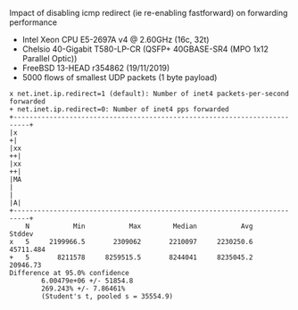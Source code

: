 Impact of disabling icmp redirect (ie re-enabling fastforward) on forwarding performance
  - Intel Xeon CPU E5-2697A v4 @ 2.60GHz (16c, 32t)
  - Chelsio 40-Gigabit T580-LP-CR (QSFP+ 40GBASE-SR4 (MPO 1x12 Parallel Optic))
  - FreeBSD 13-HEAD r354862 (19/11/2019)
  - 5000 flows of smallest UDP packets (1 byte payload)

```
x net.inet.ip.redirect=1 (default): Number of inet4 packets-per-second forwarded
+ net.inet.ip.redirect=0: Number of inet4 pps forwarded
+--------------------------------------------------------------------------+
|x                                                                        +|
|xx                                                                      ++|
|xx                                                                      ++|
|MA                                                                        |
|                                                                        |A|
+--------------------------------------------------------------------------+
    N           Min           Max        Median           Avg        Stddev
x   5     2199966.5       2309062       2210097     2230250.6     45711.484
+   5       8211578     8259515.5       8244041     8235045.2      20946.73
Difference at 95.0% confidence
        6.00479e+06 +/- 51854.8
        269.243% +/- 7.86461%
        (Student's t, pooled s = 35554.9)
```
